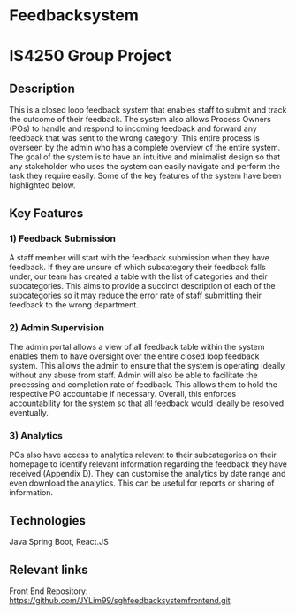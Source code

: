 # Feedbacksystem
# IS4250 Group Project

## Description
This is a closed loop feedback system that enables staff to submit and track the outcome of their feedback. The system also allows Process Owners (POs) to handle and respond to incoming feedback and forward any feedback that was sent to the wrong category. This entire process is overseen by the admin who has a complete overview of the entire system. The goal of the system is to have an intuitive and minimalist design so that any stakeholder who uses the system can easily navigate and perform the task they require easily. Some of the key features of the system have been highlighted below.

## Key Features
### 1) Feedback Submission
A staff member will start with the feedback submission when they have feedback. If they are unsure of which subcategory their feedback falls under, our team has created a table with the list of categories and their subcategories. This aims to provide a succinct description of each of the subcategories so it may reduce the error rate of staff submitting their feedback to the wrong department.

### 2) Admin Supervision
The admin portal allows a view of all feedback table within the system enables them to have oversight over the entire closed loop feedback system. This allows the admin to ensure that the system is operating ideally without any abuse from staff. Admin will also be able to facilitate the processing and completion rate of feedback. This allows them to hold the respective PO accountable if necessary. Overall, this enforces accountability for the system so that all feedback would ideally be resolved eventually.

### 3) Analytics
POs also have access to analytics relevant to their subcategories on their homepage to identify relevant information regarding the feedback they have received (Appendix D). They can customise the analytics by date range and even download the analytics. This can be useful for reports or sharing of information.

## Technologies
Java Spring Boot, 
React.JS

## Relevant links
Front End Repository: https://github.com/JYLim99/sghfeedbacksystemfrontend.git
